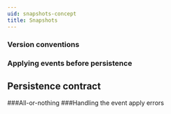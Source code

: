 ```yaml
---
uid: snapshots-concept
title: Snapshots
---
```


### Version conventions

### Applying events before persistence 



## Persistence contract

###All-or-nothing
###Handling the event apply errors
